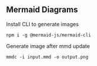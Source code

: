 ## Mermaid Diagrams

Install CLI to generate images

```shell
npm i -g @mermaid-js/mermaid-cli
```

Generate image after mmd update
```shell
mmdc -i input.mmd -o output.png
```
